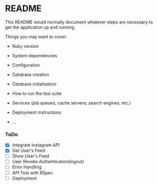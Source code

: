 # README

This README would normally document whatever steps are necessary to get the
application up and running.

Things you may want to cover:

* Ruby version

* System dependencies

* Configuration

* Database creation

* Database initialization

* How to run the test suite

* Services (job queues, cache servers, search engines, etc.)

* Deployment instructions

* ...
### ToDo
- [X] Integrate Instagram API
- [X] Get User's Feed
- [ ] Show User's Feed
- [ ] User Revoke Authentication(logout)
- [ ] Error Handling
- [ ] API Test with RSpec
- [ ] Deployment
